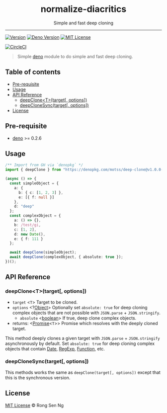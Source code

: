 <div align="center" style="text-align: center;">
  <h1 style="border-bottom: none;">normalize-diacritics</h1>

  <p>Simple and fast deep cloning</p>
</div>

<hr />

[![Version][version-badge]][version-url]
[![Deno Version][deno-version-badge]][deno-version-url]
[![MIT License][mit-license-badge]][mit-license-url]

[![CircleCI][circleci-badge]][circleci-url]

> Simple [deno][deno-url] module to do simple and fast deep cloning.

## Table of contents <!-- omit in toc -->

- [Pre-requisite](#pre-requisite)
- [Usage](#usage)
- [API Reference](#api-reference)
  - [deepClone&lt;T&gt;(target[, options])](#deepclonelttgttarget-options)
  - [deepCloneSync(target[, options])](#deepclonesynctarget-options)
- [License](#license)

## Pre-requisite

- [deno][deno-url] >= 0.2.6

## Usage

```ts
/** Import from GH via `denopkg` */
import { deepClone } from "https://denopkg.com/motss/deep-clone@v1.0.0-deno/mod.ts";

(async () => {
  const simpleObject = {
    a: {
      b: { c: [1, 2, 3] },
      e: [{ f: null }]
    },
    d: "deep"
  };
  const complexObject = {
    a: () => {},
    b: /test/gi,
    c: [1, 2],
    d: new Date(),
    e: { f: 111 }
  };

  await deepClone(simpleObject);
  await deepClone(complexObject, { absolute: true });
})();
```

## API Reference

### deepClone&lt;T&gt;(target[, options])

- `target` <`T`> Target to be cloned.
- `options` <?[Object][object-mdn-url]> Optionally set `absolute: true` for deep cloning complex objects that are not possible with `JSON.parse` + `JSON.stringify`.
  - `absolute` <[boolean][boolean-mdn-url]> If true, deep clone complex objects.
- returns: <[Promise][promise-mdn-url]<`T`>> Promise which resolves with the deeply cloned target.

This method deeply clones a given target with `JSON.parse` + `JSON.stringify` asynchronously by default. Set `absolute: true` for deep cloning complex objects that contain [Date][date-mdn-url], [RegExp][regexp-mdn-url], [Function][function-mdn-url], etc.

### deepCloneSync(target[, options])

This methods works the same as `deepClone(target[, options])` except that this is the synchronous version.

## License

[MIT License](http://motss.mit-license.org/) © Rong Sen Ng

<!-- References -->

[deno-url]: https://github.com/denoland/deno

<!-- MDN -->

[boolean-mdn-url]: https://developer.mozilla.org/en-US/docs/Web/JavaScript/Reference/Global_Objects/Boolean
[date-mdn-url]: https://developer.mozilla.org/en-US/docs/Web/JavaScript/Reference/Global_Objects/Date
[function-mdn-url]: https://developer.mozilla.org/en-US/docs/Web/JavaScript/Reference/Global_Objects/Function
[html-style-element-mdn-url]: https://developer.mozilla.org/en-US/docs/Web/API/HTMLStyleElement
[map-mdn-url]: https://developer.mozilla.org/en-US/docs/Web/JavaScript/Reference/Global_Objects/Map
[number-mdn-url]: https://developer.mozilla.org/en-US/docs/Web/JavaScript/Reference/Global_Objects/Number
[object-mdn-url]: https://developer.mozilla.org/en-US/docs/Web/JavaScript/Reference/Global_Objects/Object
[promise-mdn-url]: https://developer.mozilla.org/en-US/docs/Web/JavaScript/Reference/Global_Objects/Promise
[regexp-mdn-url]: https://developer.mozilla.org/en-US/docs/Web/JavaScript/Reference/Global_Objects/RegExp
[string-mdn-url]: https://developer.mozilla.org/en-US/docs/Web/JavaScript/Reference/Global_Objects/String

<!-- Badges -->

[version-badge]: https://flat.badgen.net/badge/branch/v1.0.0-deno/blue?icon=github
[deno-version-badge]: https://flat.badgen.net/github/release/denoland/deno/stable?icon=github
[mit-license-badge]: https://flat.badgen.net/npm/license/deep.clone
[circleci-badge]: https://flat.badgen.net/circleci/github/motss/deep.clone/deno?icon=circleci

<!-- Links -->

[version-url]: https://github.com/motss/deep.clone/tree/deno
[deno-version-url]: https://github.com/denoland/deno
[mit-license-url]: https://github.com/motss/deep.clone/blob/deno/LICENSE
[circleci-url]: https://circleci.com/gh/motss/deep.clone/tree/deno
